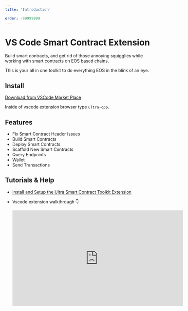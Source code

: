 ```yaml
---
title: 'Introduction'

order: -99999999
---
```


# VS Code Smart Contract Extension

Build smart contracts, and get rid of those annoying squigglies while working with smart contracts on EOS based chains.

This is your all in one toolkit to do everything EOS in the blink of an eye.

## Install

[Download from VSCode Market Place](https://marketplace.visualstudio.com/items?itemName=ultraio.ultra-cpp)

Inside of vscode extension browser type `ultra-cpp`.

## Features

-   Fix Smart Contract Header Issues
-   Build Smart Contracts
-   Deploy Smart Contracts
-   Scaffold New Smart Contracts
-   Query Endpoints
-   Wallet
-   Send Transactions

## Tutorials & Help

-   [Install and Setup the Ultra Smart Contract Toolkit Extension](../../tutorials/smart-contracts/index.md)

-   Vscode extension walkthrough 👇
    <iframe width="560" height="315" src="https://www.youtube.com/embed/XhCPDQ2ugtw?si=srK0jAAeCHdndofZ" title="YouTube video player" frameborder="0" allow="accelerometer; autoplay; clipboard-write; encrypted-media; gyroscope; picture-in-picture; web-share" referrerpolicy="strict-origin-when-cross-origin" allowfullscreen></iframe>
